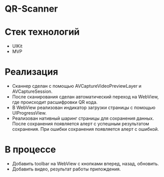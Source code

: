 # QR-Scanner

# Стек технологий
* UIKit
* MVP

# Реализация
* Сканнер сделан с помощью AVCaptureVideoPreviewLayer и AVCaptureSession.
* После сканирования сделан автоматический переход на WebView, где происходит расшифровки QR кода.
* В WebView реализован индикатор загрузки страницы с помощью UIProgressView.
* Реализован нативный шаринг страницы для сохранения данных. После сохранения появляется алерт с успешным результатом сохранения. При ошибки сохранения появляется алерт с ошибкой.

# В процессе
* Добавить toolbar на WebView с кнопками вперед, назад, обновить. 
* Добавить видео, результат работы прилождения.
